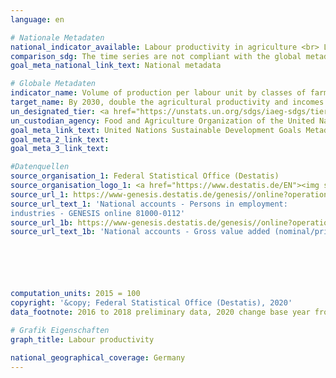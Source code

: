 ```yaml
---
language: en

# Nationale Metadaten
national_indicator_available: Labour productivity in agriculture <br> Labour productivity in forestry
comparison_sdg: The time series are not compliant with the global metadata, but provide additional information.
goal_meta_national_link_text: National metadata

# Globale Metadaten
indicator_name: Volume of production per labour unit by classes of farming/pastoral/forestry enterprise size
target_name: By 2030, double the agricultural productivity and incomes of small-scale food producers, in particular women, indigenous peoples, family farmers, pastoralists and fishers, including through secure and equal access to land, other productive resources and inputs, knowledge, financial services, markets and opportunities for value addition and non-farm employment
un_designated_tier: <a href="https://unstats.un.org/sdgs/iaeg-sdgs/tier-classification/" title="Click here for more information on the UN tier classification.">Tier II</a>
un_custodian_agency: Food and Agriculture Organization of the United Nations (FAO)
goal_meta_link_text: United Nations Sustainable Development Goals Metadata
goal_meta_2_link_text: 
goal_meta_3_link_text: 

#Datenquellen
source_organisation_1: Federal Statistical Office (Destatis)
source_organisation_logo_1: <a href="https://www.destatis.de/EN"><img src="https://g205sdgs.github.io/sdg-indicators/public/OrgImgEn/destatis.png" alt="Logo destatis" style="height:60px; width:148px" /></a>
source_url_1: https://www-genesis.destatis.de/genesis//online?operation=table&code=81000-0112&bypass=true&language=en
source_url_text_1: 'National accounts - Persons in employment:
industries - GENESIS online 81000-0112'
source_url_1b: https://www-genesis.destatis.de/genesis//online?operation=table&code=81000-0103&bypass=true&language=en
source_url_text_1b: 'National accounts - Gross value added (nominal/price-adjusted): industries - GENESIS online 81000-0103'






computation_units: 2015 = 100
copyright: '&copy; Federal Statistical Office (Destatis), 2020'
data_footnote: 2016 to 2018 preliminary data, 2020 change base year from 2010 to 2015

# Grafik Eigenschaften
graph_title: Labour productivity

national_geographical_coverage: Germany
---
```


<span></span>